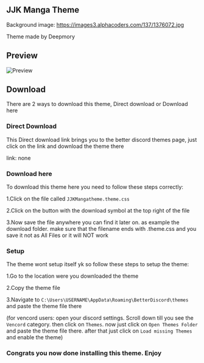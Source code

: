 ## JJK Manga Theme

Background image: https://images3.alphacoders.com/137/1376072.jpg


Theme made by Deepmory

## Preview

![Preview](https://github.com/user-attachments/assets/014f72fe-da39-4d69-8b7f-e31ace507e99)


## Download

There are 2 ways to download this theme, Direct download or Download here

### Direct Download

This Direct download link brings you to the better discord themes page, just click on the link and download the theme there 

link: none

### Download here

To download this theme here you need to follow these steps correctly:

1.Click on the file called `JJKMangatheme.theme.css`

2.Click on the button with the download symbol at the top right of the file

3.Now save the file anywhere you can find it later on.  as example the download folder.  make sure that the filename ends with .theme.css and you save it not as All Files or it will NOT work

### Setup

The theme wont setup itself yk so follow these steps to setup the theme:

1.Go to the location were you downloaded the theme

2.Copy the theme file

3.Navigate to `C:\Users\USERNAME\AppData\Roaming\BetterDiscord\themes` and paste the theme file there

(for vencord users: open your discord settings.  Scroll down till you see the `Vencord` category.  then click on `Themes`.  now just click on `Open Themes Folder` and paste the theme file there.  after that just click on `Load missing Themes` and enable the theme)


### Congrats you now done installing this theme. Enjoy
